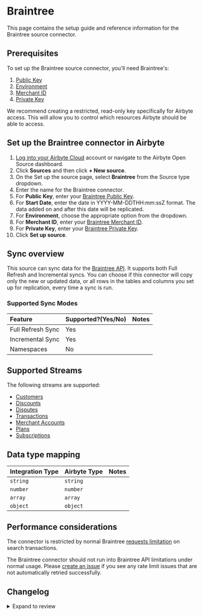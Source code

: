 # Braintree

This page contains the setup guide and reference information for the Braintree source connector.

## Prerequisites

To set up the Braintree source connector, you'll need Braintree's:

1. [Public Key](https://developer.paypal.com/braintree/articles/control-panel/important-gateway-credentials#public-key)
2. [Environment](https://developer.paypal.com/braintree/articles/control-panel/important-gateway-credentials#environment)
3. [Merchant ID](https://developer.paypal.com/braintree/articles/control-panel/important-gateway-credentials#merchant-id)
4. [Private Key](https://developer.paypal.com/braintree/articles/control-panel/important-gateway-credentials#private-key)

We recommend creating a restricted, read-only key specifically for Airbyte access. This will allow you to control which resources Airbyte should be able to access.

## Set up the Braintree connector in Airbyte

1. [Log into your Airbyte Cloud](https://cloud.airbyte.io/workspaces) account or navigate to the Airbyte Open Source dashboard.
2. Click **Sources** and then click **+ New source**.
3. On the Set up the source page, select **Braintree** from the Source type dropdown.
4. Enter the name for the Braintree connector.
5. For **Public Key**, enter your [Braintree Public Key](https://developer.paypal.com/braintree/articles/control-panel/important-gateway-credentials#public-key).
6. For **Start Date**, enter the date in YYYY-MM-DDTHH:mm:ssZ format. The data added on and after this date will be replicated.
7. For **Environment**, choose the appropriate option from the dropdown.
8. For **Merchant ID**, enter your [Braintree Merchant ID](https://developer.paypal.com/braintree/articles/control-panel/important-gateway-credentials#merchant-id).
9. For **Private Key**, enter your [Braintree Private Key](https://developer.paypal.com/braintree/articles/control-panel/important-gateway-credentials#private-key).
10. Click **Set up source**.

## Sync overview

This source can sync data for the [Braintree API](https://developers.braintreepayments.com/start/overview). It supports both Full Refresh and Incremental syncs. You can choose if this connector will copy only the new or updated data, or all rows in the tables and columns you set up for replication, every time a sync is run.

### Supported Sync Modes

| Feature           | Supported?\(Yes/No\) | Notes |
| :---------------- | :------------------- | :---- |
| Full Refresh Sync | Yes                  |       |
| Incremental Sync  | Yes                  |       |
| Namespaces        | No                   |       |

## Supported Streams

The following streams are supported:

- [Customers](https://developer.paypal.com/braintree/docs/reference/request/customer/search)
- [Discounts](https://developer.paypal.com/braintree/docs/reference/response/discount)
- [Disputes](https://developer.paypal.com/braintree/docs/reference/request/dispute/search)
- [Transactions](https://developers.braintreepayments.com/reference/response/transaction/python)
- [Merchant Accounts](https://developer.paypal.com/braintree/docs/reference/response/merchant-account)
- [Plans](https://developer.paypal.com/braintree/docs/reference/response/plan)
- [Subscriptions](https://developer.paypal.com/braintree/docs/reference/response/subscription)

## Data type mapping

| Integration Type | Airbyte Type | Notes |
| :--------------- | :----------- | :---- |
| `string`         | `string`     |       |
| `number`         | `number`     |       |
| `array`          | `array`      |       |
| `object`         | `object`     |       |

## Performance considerations

The connector is restricted by normal Braintree [requests limitation](https://developers.braintreepayments.com/reference/general/searching/search-results/python#search-limit) on search transactions.

The Braintree connector should not run into Braintree API limitations under normal usage. Please [create an issue](https://github.com/airbytehq/airbyte/issues) if you see any rate limit issues that are not automatically retried successfully.

## Changelog

<details>
  <summary>Expand to review</summary>

| Version | Date       | Pull Request                                             | Subject                                              |
| :------ | :--------- | :------------------------------------------------------- | :--------------------------------------------------- |
| 0.2.1   | 2023-11-08 | [31489](https://github.com/airbytehq/airbyte/pull/31489) | Fix transaction stream custom fields                 |
| 0.2.0   | 2023-07-17 | [29200](https://github.com/airbytehq/airbyte/pull/29200) | Migrate connector to low-code framework              |
| 0.1.5   | 2023-05-24 | [26340](https://github.com/airbytehq/airbyte/pull/26340) | Fix error in `check_connection` in integration tests |
| 0.1.4   | 2023-03-13 | [23548](https://github.com/airbytehq/airbyte/pull/23548) | Update braintree python library version to 4.18.1    |
| 0.1.3   | 2021-12-23 | [8434](https://github.com/airbytehq/airbyte/pull/8434)   | Update fields in source-connectors specifications    |
| 0.1.2   | 2021-12-22 | [9042](https://github.com/airbytehq/airbyte/pull/9042)   | Fix `$ref` in schema and spec                        |
| 0.1.1   | 2021-10-27 | [7432](https://github.com/airbytehq/airbyte/pull/7432)   | Dispute model should accept multiple Evidences       |
| 0.1.0   | 2021-08-17 | [5362](https://github.com/airbytehq/airbyte/pull/5362)   | Initial version                                      |

</details>
